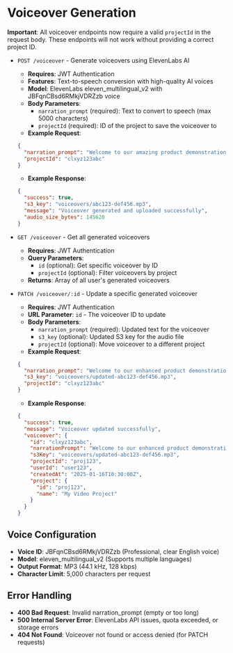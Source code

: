 # Voiceover Generation

**Important**: All voiceover endpoints now require a valid `projectId` in the request body. These endpoints will not work without providing a correct project ID.

- `POST /voiceover` - Generate voiceovers using ElevenLabs AI
  - **Requires**: JWT Authentication
  - **Features**: Text-to-speech conversion with high-quality AI voices
  - **Model**: ElevenLabs eleven_multilingual_v2 with JBFqnCBsd6RMkjVDRZzb voice
  - **Body Parameters**:
    - `narration_prompt` (required): Text to convert to speech (max 5000 characters)
    - `projectId` (required): ID of the project to save the voiceover to
  - **Example Request**:

  ```json
  {
    "narration_prompt": "Welcome to our amazing product demonstration. Today we'll explore the innovative features that make this water bottle the perfect choice for your daily hydration needs.",
    "projectId": "clxyz123abc"
  }
  ```

  - **Example Response**:

  ```json
  {
    "success": true,
    "s3_key": "voiceovers/abc123-def456.mp3",
    "message": "Voiceover generated and uploaded successfully",
    "audio_size_bytes": 145620
  }
  ```

- `GET /voiceover` - Get all generated voiceovers
  - **Requires**: JWT Authentication
  - **Query Parameters**:
    - `id` (optional): Get specific voiceover by ID
    - `projectId` (optional): Filter voiceovers by project
  - **Returns**: Array of all user's generated voiceovers

- `PATCH /voiceover/:id` - Update a specific generated voiceover
  - **Requires**: JWT Authentication
  - **URL Parameter**: `id` - The voiceover ID to update
  - **Body Parameters**:
    - `narration_prompt` (required): Updated text for the voiceover
    - `s3_key` (optional): Updated S3 key for the audio file
    - `projectId` (optional): Move voiceover to a different project
  - **Example Request**:

  ```json
  {
    "narration_prompt": "Welcome to our enhanced product demonstration. Today we'll explore the revolutionary features that make this eco-friendly water bottle the ultimate choice for sustainable hydration.",
    "s3_key": "voiceovers/updated-abc123-def456.mp3",
    "projectId": "clxyz123abc"
  }
  ```

  - **Example Response**:

  ```json
  {
    "success": true,
    "message": "Voiceover updated successfully",
    "voiceover": {
      "id": "clxyz123abc",
      "narrationPrompt": "Welcome to our enhanced product demonstration. Today we'll explore the revolutionary features that make this eco-friendly water bottle the ultimate choice for sustainable hydration.",
      "s3Key": "voiceovers/updated-abc123-def456.mp3",
      "projectId": "proj123",
      "userId": "user123",
      "createdAt": "2025-01-16T10:30:00Z",
      "project": {
        "id": "proj123",
        "name": "My Video Project"
      }
    }
  }
  ```

## Voice Configuration

- **Voice ID**: JBFqnCBsd6RMkjVDRZzb (Professional, clear English voice)
- **Model**: eleven_multilingual_v2 (Supports multiple languages)
- **Output Format**: MP3 (44.1 kHz, 128 kbps)
- **Character Limit**: 5,000 characters per request

## Error Handling

- **400 Bad Request**: Invalid narration_prompt (empty or too long)
- **500 Internal Server Error**: ElevenLabs API issues, quota exceeded, or storage errors
- **404 Not Found**: Voiceover not found or access denied (for PATCH requests) 